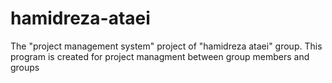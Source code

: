 # hamidreza-ataei
The "project management system" project of "hamidreza ataei" group.
This program is created for project managment between group members and groups
